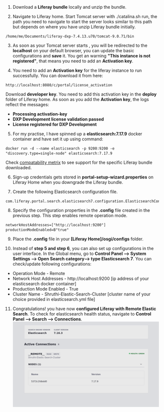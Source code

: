 1. Download a **Liferay bundle** locally and unzip the bundle.

2. Navigate to Liferay home. Start Tomcat server with ./catalina.sh run, the path you need to navigate to start the server looks similar to this path but depends on where you have unzip Liferay bundle initially. 
```
/home/me/Documents/liferay-dxp-7.4.13.u70/tomcat-9.0.71/bin 
```

3. As soon as your Tomcat server starts , you will be redirected to the **localhost** on your default browser, you can update the basic configurations and **save** it. You get an warning **"This instance is not registered"**, that means you need to add an **Activation key**.

4. You need to add an **Activation key** for the liferay instance to run successfully. You can download it from here: 
```
http://localhost:8080/c/portal/license_activation 
```
Download **developer key**. You need to add this activation key in the **deploy** folder of Liferay home. As soon as you add the **Activation key**, the logs reflect the messages: 
- **Processing activation-key**
- **DXP Development license validation passed**
- **License registered for DXP Development**

5. For my practise, I have spinned up a **elasticsearch:7.17.9** docker container and have set it up using command:
```
docker run -d --name elasticsearch -p 9200:9200 -e "discovery.type=single-node" elasticsearch:7.17.9
```
Check [compatability metrix](https://www.liferay.com/compatibility-matrix) to see support for the specific Liferay bundle downloaded.

6. Sign-up credentials gets stored in **portal-setup-wizard.properties** on Liferay Home when you downgrade the Liferay bundle.

7. Create the following Elasticsearch configuration file.
```
com.liferay.portal.search.elasticsearch7.configuration.ElasticsearchConfiguration.config
```

8. Specify the configuration properties in the **.config** file created in the previous step. This step enables remote operation mode.
```
networkHostAddresses=["http://localhost:9200"]
productionModeEnabled=B"true"
```

9. Place the **.config** file in your **[Liferay Home]/osgi/configs** folder.

10. Instead of **step 5 and step 6**, you can also set up configurations in the user interface. In the Global menu, go to **Control Panel --> System Settings --> Open Search category--> type Elasticsearch 7**. You can check/update following configurations:
- Operation Mode - Remote
- Network Host Addresses - http://localhost:9200 [ip address of your elasticsearch docker container]
- Production Mode Enabled - True
- Cluster Name - Shruthi-Elastic-Search-Cluster [cluster name of your choice provided in elasticsearch.yml file]

11. Congratulations! you have now **configured Liferay with Remote Elastic Search**. To check for elasticsearch health status, navigate to **Control Panel --> Search --> Connections**.
![elastic-search-health-status](./es.png) 

